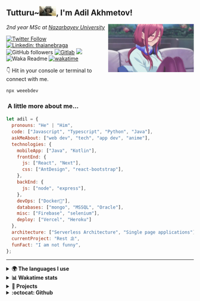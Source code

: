 <h2>Tutturu~<img src="img/tuturu.gif" width="45" alt="">, I'm Adil Akhmetov! <img src="img/miku-dance.gif" width="50" alt=""></h2>
<img align='right' src="img/miku.gif" width="230" alt="">
<p><em>2nd year MSc at <a href="https://nu.edu.kz/">Nazarbayev University</a>
<a href="https://sdu.edu.kz/"><img src="img/sdu-ahegao.svg" align="right" width="100" alt=""></a>
</em></p>

[![Twitter Follow](https://img.shields.io/twitter/follow/weeebdev?label=Follow)](https://twitter.com/intent/follow?screen_name=weeebdev)
[![Linkedin: thaianebraga](https://img.shields.io/badge/-adildev-blue?style=flat-square&logo=Linkedin&logoColor=white&link=https://www.linkedin.com/in/adildev/)](https://www.linkedin.com/in/adildev/)
![GitHub followers](https://img.shields.io/github/followers/weeebdev?label=Follow&style=flat-square)
[![Gitlab](https://img.shields.io/badge/Gitlab-weeebdev-orange?style=flat-square&logo=gitlab)](https://gitlab.com/weeebdev)
![](https://visitor-badge.glitch.me/badge?page_id=weeebdev.weeebdev)
![Waka Readme](https://github.com/weeebdev/weeebdev/workflows/Waka%20Readme/badge.svg)
[![wakatime](https://wakatime.com/badge/user/1fb6390f-222e-4088-8de8-840ef1443858.svg)](https://wakatime.com/@1fb6390f-222e-4088-8de8-840ef1443858)
<!-- [![Leetcode badge](https://leetcode-badge.chyroc.cn/?name=user3449f)](https://leetcode.com/user3449f/) -->

👇 Hit in your console or terminal to connect with me.

```bash
npx weeebdev
```

### <img src="https://media.giphy.com/media/VgCDAzcKvsR6OM0uWg/giphy.gif" width="50" alt=""> A little more about me...

```javascript
let adil = {
  pronouns: "He" | "Him",
  code: ["Javascript", "Typescript", "Python", "Java"],
  askMeAbout: ["web dev", "tech", "app dev", "anime"],
  technologies: {
    mobileApp: ["Java", "Kotlin"],
    frontEnd: {
      js: ["React", "Next"],
      css: ["AntDesign", "react-bootstrap"],
    },
    backEnd: {
      js: ["node", "express"],
    },
    devOps: ["Docker🐳"],
    databases: ["mongo", "MSSQL", "Oracle"],
    misc: ["Firebase", "selenium"],
    deploy: ["Vercel", "Heroku"]
  },
  architecture: ["Serverless Architecture", "Single page applications"],
  currentProject: "Rest ⛱",
  funFact: "I am not funny",
};
```

---

<details>
  <summary><b>🌍 The languages I use</b></summary>
  <hr>
  
  
| ⏰ Past month | ⌛️ Past Year |
|---|---|
| <a href="https://wakatime.com/@adildev"><img src="https://wakatime.com/share/@adilDev/4ebe423a-b427-4031-b073-d221b9528df7.svg" height="300px"></a> | <a href="https://wakatime.com/@adildev"><img src="https://wakatime.com/share/@adilDev/1b4a30f1-9a7f-47fe-b8d2-0fc90f37fcd3.svg" height="300px"></a> |
</details>

<details>
<summary><b>📊 Wakatime stats</b><br></summary>
<div>
<hr/>

<!--START_SECTION:waka-->
![Code Time](http://img.shields.io/badge/Code%20Time-4%2C261%20hrs%2031%20mins-blue)

![Profile Views](http://img.shields.io/badge/Profile%20Views-0-blue)

![Lines of code](https://img.shields.io/badge/From%20Hello%20World%20I%27ve%20Written-7.7%20million%20lines%20of%20code-blue)

**🐱 My GitHub Data** 

> 📦 541.9 kB Used in GitHub's Storage 
 > 
> 🏆 415 Contributions in the Year 2024
 > 
> 💼 Opted to Hire
 > 
> 📜 61 Public Repositories 
 > 
> 🔑 14 Private Repositories 
 > 
**I'm an Early 🐤** 

```text
🌞 Morning                373 commits         █░░░░░░░░░░░░░░░░░░░░░░░░   04.96 % 
🌆 Daytime                3717 commits        ████████████░░░░░░░░░░░░░   49.39 % 
🌃 Evening                2875 commits        ██████████░░░░░░░░░░░░░░░   38.20 % 
🌙 Night                  561 commits         ██░░░░░░░░░░░░░░░░░░░░░░░   07.45 % 
```
📅 **I'm Most Productive on Tuesday** 

```text
Monday                   861 commits         ███░░░░░░░░░░░░░░░░░░░░░░   11.44 % 
Tuesday                  1972 commits        ███████░░░░░░░░░░░░░░░░░░   26.20 % 
Wednesday                854 commits         ███░░░░░░░░░░░░░░░░░░░░░░   11.35 % 
Thursday                 1031 commits        ███░░░░░░░░░░░░░░░░░░░░░░   13.70 % 
Friday                   377 commits         █░░░░░░░░░░░░░░░░░░░░░░░░   05.01 % 
Saturday                 786 commits         ███░░░░░░░░░░░░░░░░░░░░░░   10.44 % 
Sunday                   1645 commits        █████░░░░░░░░░░░░░░░░░░░░   21.86 % 
```


📊 **This Week I Spent My Time On** 

```text
🕑︎ Time Zone: Asia/Almaty

💬 Programming Languages: 
Other                    13 hrs 32 mins      ████████████████░░░░░░░░░   63.64 % 
Python                   4 hrs 30 mins       █████░░░░░░░░░░░░░░░░░░░░   21.20 % 
C++                      1 hr 17 mins        ██░░░░░░░░░░░░░░░░░░░░░░░   06.05 % 
Bash                     1 hr 1 min          █░░░░░░░░░░░░░░░░░░░░░░░░   04.83 % 
Markdown                 31 mins             █░░░░░░░░░░░░░░░░░░░░░░░░   02.46 % 

🔥 Editors: 
Chrome                   10 hrs 49 mins      █████████████░░░░░░░░░░░░   50.88 % 
VS Code                  4 hrs 35 mins       █████░░░░░░░░░░░░░░░░░░░░   21.59 % 
fish                     3 hrs 42 mins       ████░░░░░░░░░░░░░░░░░░░░░   17.43 % 
Neovim                   1 hr 37 mins        ██░░░░░░░░░░░░░░░░░░░░░░░   07.63 % 
Obsidian                 31 mins             █░░░░░░░░░░░░░░░░░░░░░░░░   02.46 % 

🐱‍💻 Projects: 
experiments              7 hrs 37 mins       █████████░░░░░░░░░░░░░░░░   35.84 % 
contests                 2 hrs 45 mins       ███░░░░░░░░░░░░░░░░░░░░░░   12.94 % 
Writing                  2 hrs 9 mins        ███░░░░░░░░░░░░░░░░░░░░░░   10.14 % 
Terminal                 1 hr 58 mins        ██░░░░░░░░░░░░░░░░░░░░░░░   09.25 % 
mylifestats              1 hr 4 mins         █░░░░░░░░░░░░░░░░░░░░░░░░   05.03 % 

💻 Operating System: 
Mac                      21 hrs 16 mins      █████████████████████████   100.00 % 
```

**I Mostly Code in Jupyter Notebook** 

```text
Python                   5 repos             █░░░░░░░░░░░░░░░░░░░░░░░░   05.68 % 
CSS                      4 repos             █░░░░░░░░░░░░░░░░░░░░░░░░   04.55 % 
C++                      1 repo              ░░░░░░░░░░░░░░░░░░░░░░░░░   01.14 % 
Lua                      1 repo              ░░░░░░░░░░░░░░░░░░░░░░░░░   01.14 % 
Promela                  1 repo              ░░░░░░░░░░░░░░░░░░░░░░░░░   01.14 % 
```



**Timeline**

![Lines of Code chart](https://raw.githubusercontent.com/weeebdev/weeebdev/master/assets/bar_graph.png)


 Last Updated on 09/03/2024 01:18:53 UTC
<!--END_SECTION:waka-->
</div>
</details>

<details>
<summary><b>🧾 Projects</b></summary>
<hr>

|Project|Status|
|---|---|
|[![ReadMe Card](https://github-readme-stats.vercel.app/api/pin/?username=weeebdev&repo=waifu.pics&theme=dracula)](https://github.com/weeebdev/waifu.pics)|[![time tracker](https://wakatime.com/badge/github/weeebdev/waifu.pics.svg)](https://wakatime.com/badge/github/weeebdev/waifu.pics)|
|[![ReadMe Card](https://github-readme-stats.vercel.app/api/pin/?username=mentor-ship&repo=mentorship&theme=dracula)](https://github.com/Mentor-ship/Mentorship)|[![time tracker](https://wakatime.com/badge/github/Mentor-ship/Mentorship.svg)](https://wakatime.com/badge/github/Mentor-ship/Mentorship)|
|[![ReadMe Card](https://github-readme-stats.vercel.app/api/pin/?username=masters-and-Abu&repo=tolqyn&theme=dracula)](https://github.com/Masters-and-Abu/Tolqyn)|[![time tracker](https://wakatime.com/badge/github/Masters-and-Abu/Tolqyn.svg)](https://wakatime.com/badge/github/Masters-and-Abu/Tolqyn)|
|[![ReadMe Card](https://github-readme-stats.vercel.app/api/pin/?username=dracula&repo=unigram&theme=dracula)](https://github.com/dracula/unigram)||

</details>

<details>
  <summary><b>:octocat: Github</b></summary>
  <hr>
  <a href="https://sourcekarma.vercel.app/weeebdev"><img src="https://sourcekarma-og.vercel.app/api/weeebdev/github" alt="" align="left"/></a>
  <img src="https://github-readme-stats.vercel.app/api?username=weeebdev&show_icons=true&theme=dracula&hide_title=true&hide_rank=true&count_private=true" align="right"/>
</details>
<div align="center">
  <kbd>
    <img src="https://waifu.now.sh/sfw/hug" alt="">
  </kbd>
</div>
